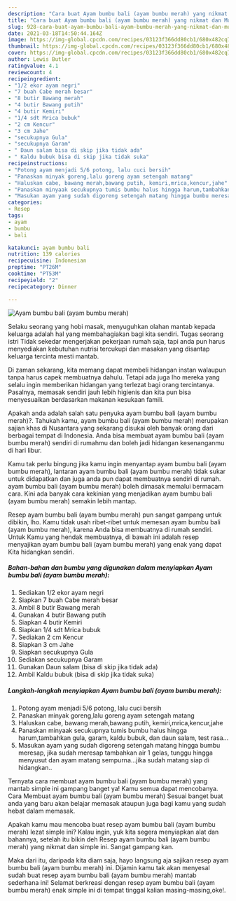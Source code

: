 ```yaml
---
description: "Cara buat Ayam bumbu bali (ayam bumbu merah) yang nikmat dan Mudah Dibuat"
title: "Cara buat Ayam bumbu bali (ayam bumbu merah) yang nikmat dan Mudah Dibuat"
slug: 928-cara-buat-ayam-bumbu-bali-ayam-bumbu-merah-yang-nikmat-dan-mudah-dibuat
date: 2021-03-18T14:50:44.164Z
image: https://img-global.cpcdn.com/recipes/03123f366dd80cb1/680x482cq70/ayam-bumbu-bali-ayam-bumbu-merah-foto-resep-utama.jpg
thumbnail: https://img-global.cpcdn.com/recipes/03123f366dd80cb1/680x482cq70/ayam-bumbu-bali-ayam-bumbu-merah-foto-resep-utama.jpg
cover: https://img-global.cpcdn.com/recipes/03123f366dd80cb1/680x482cq70/ayam-bumbu-bali-ayam-bumbu-merah-foto-resep-utama.jpg
author: Lewis Butler
ratingvalue: 4.1
reviewcount: 4
recipeingredient:
- "1/2 ekor ayam negri"
- "7 buah Cabe merah besar"
- "8 butir Bawang merah"
- "4 butir Bawang putih"
- "4 butir Kemiri"
- "1/4 sdt Mrica bubuk"
- "2 cm Kencur"
- "3 cm Jahe"
- "secukupnya Gula"
- "secukupnya Garam"
- " Daun salam bisa di skip jika tidak ada"
- " Kaldu bubuk bisa di skip jika tidak suka"
recipeinstructions:
- "Potong ayam menjadi 5/6 potong, lalu cuci bersih"
- "Panaskan minyak goreng,lalu goreng ayam setengah matang"
- "Haluskan cabe, bawang merah,bawang putih, kemiri,mrica,kencur,jahe"
- "Panaskan minyaak secukupnya tumis bumbu halus hingga harum,tambahkan gula, garam, kaldu bubuk, dan daun salam, test rasa..."
- "Masukan ayam yang sudah digoreng setengah matang hingga bumbu meresap, jika sudah meresap tambahkan air 1 gelas, tunggu hingga menyusut dan ayam matang sempurna...jika sudah matang siap di hidangkan.."
categories:
- Resep
tags:
- ayam
- bumbu
- bali

katakunci: ayam bumbu bali 
nutrition: 139 calories
recipecuisine: Indonesian
preptime: "PT26M"
cooktime: "PT53M"
recipeyield: "2"
recipecategory: Dinner

---
```



![Ayam bumbu bali (ayam bumbu merah)](https://img-global.cpcdn.com/recipes/03123f366dd80cb1/680x482cq70/ayam-bumbu-bali-ayam-bumbu-merah-foto-resep-utama.jpg)

Selaku seorang yang hobi masak, menyuguhkan olahan mantab kepada keluarga adalah hal yang membahagiakan bagi kita sendiri. Tugas seorang istri Tidak sekedar mengerjakan pekerjaan rumah saja, tapi anda pun harus menyediakan kebutuhan nutrisi tercukupi dan masakan yang disantap keluarga tercinta mesti mantab.

Di zaman  sekarang, kita memang dapat membeli hidangan instan walaupun tanpa harus capek membuatnya dahulu. Tetapi ada juga lho mereka yang selalu ingin memberikan hidangan yang terlezat bagi orang tercintanya. Pasalnya, memasak sendiri jauh lebih higienis dan kita pun bisa menyesuaikan berdasarkan makanan kesukaan famili. 



Apakah anda adalah salah satu penyuka ayam bumbu bali (ayam bumbu merah)?. Tahukah kamu, ayam bumbu bali (ayam bumbu merah) merupakan sajian khas di Nusantara yang sekarang disukai oleh banyak orang dari berbagai tempat di Indonesia. Anda bisa membuat ayam bumbu bali (ayam bumbu merah) sendiri di rumahmu dan boleh jadi hidangan kesenanganmu di hari libur.

Kamu tak perlu bingung jika kamu ingin menyantap ayam bumbu bali (ayam bumbu merah), lantaran ayam bumbu bali (ayam bumbu merah) tidak sukar untuk didapatkan dan juga anda pun dapat membuatnya sendiri di rumah. ayam bumbu bali (ayam bumbu merah) boleh dimasak memalui bermacam cara. Kini ada banyak cara kekinian yang menjadikan ayam bumbu bali (ayam bumbu merah) semakin lebih mantap.

Resep ayam bumbu bali (ayam bumbu merah) pun sangat gampang untuk dibikin, lho. Kamu tidak usah ribet-ribet untuk memesan ayam bumbu bali (ayam bumbu merah), karena Anda bisa membuatnya di rumah sendiri. Untuk Kamu yang hendak membuatnya, di bawah ini adalah resep menyajikan ayam bumbu bali (ayam bumbu merah) yang enak yang dapat Kita hidangkan sendiri.

<!--inarticleads1-->

##### Bahan-bahan dan bumbu yang digunakan dalam menyiapkan Ayam bumbu bali (ayam bumbu merah):

1. Sediakan 1/2 ekor ayam negri
1. Siapkan 7 buah Cabe merah besar
1. Ambil 8 butir Bawang merah
1. Gunakan 4 butir Bawang putih
1. Siapkan 4 butir Kemiri
1. Siapkan 1/4 sdt Mrica bubuk
1. Sediakan 2 cm Kencur
1. Siapkan 3 cm Jahe
1. Siapkan secukupnya Gula
1. Sediakan secukupnya Garam
1. Gunakan  Daun salam (bisa di skip jika tidak ada)
1. Ambil  Kaldu bubuk (bisa di skip jika tidak suka)




<!--inarticleads2-->

##### Langkah-langkah menyiapkan Ayam bumbu bali (ayam bumbu merah):

1. Potong ayam menjadi 5/6 potong, lalu cuci bersih
1. Panaskan minyak goreng,lalu goreng ayam setengah matang
1. Haluskan cabe, bawang merah,bawang putih, kemiri,mrica,kencur,jahe
1. Panaskan minyaak secukupnya tumis bumbu halus hingga harum,tambahkan gula, garam, kaldu bubuk, dan daun salam, test rasa...
1. Masukan ayam yang sudah digoreng setengah matang hingga bumbu meresap, jika sudah meresap tambahkan air 1 gelas, tunggu hingga menyusut dan ayam matang sempurna...jika sudah matang siap di hidangkan..




Ternyata cara membuat ayam bumbu bali (ayam bumbu merah) yang mantab simple ini gampang banget ya! Kamu semua dapat mencobanya. Cara Membuat ayam bumbu bali (ayam bumbu merah) Sesuai banget buat anda yang baru akan belajar memasak ataupun juga bagi kamu yang sudah hebat dalam memasak.

Apakah kamu mau mencoba buat resep ayam bumbu bali (ayam bumbu merah) lezat simple ini? Kalau ingin, yuk kita segera menyiapkan alat dan bahannya, setelah itu bikin deh Resep ayam bumbu bali (ayam bumbu merah) yang nikmat dan simple ini. Sangat gampang kan. 

Maka dari itu, daripada kita diam saja, hayo langsung aja sajikan resep ayam bumbu bali (ayam bumbu merah) ini. Dijamin kamu tak akan menyesal sudah buat resep ayam bumbu bali (ayam bumbu merah) mantab sederhana ini! Selamat berkreasi dengan resep ayam bumbu bali (ayam bumbu merah) enak simple ini di tempat tinggal kalian masing-masing,oke!.

